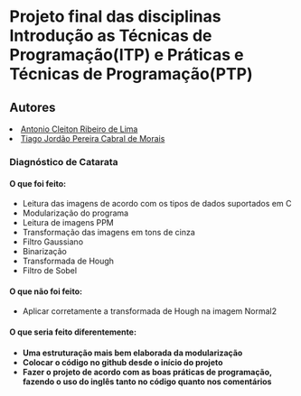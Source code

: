# Projeto final das disciplinas Introdução as Técnicas de Programação(ITP) e Práticas e Técnicas de Programação(PTP)

<h2>Autores</h2
<ul>
  <li><a href="https://github.com/cleiton-lima">Antonio Cleiton Ribeiro de Lima</a></li>
  <li><a href="https://github.com/tiagojordao">Tiago Jordão Pereira Cabral de Morais</a></li> 
</ul>

<h3>Diagnóstico de Catarata</h3>

<h4>O que foi feito:</h4>
<ul>
  <li>Leitura das imagens de acordo com os tipos de dados suportados em C</li>
  <li>Modularização do programa</li>
  <li>Leitura de imagens PPM</li>
  <li>Transformação das imagens em tons de cinza</li>
  <li>Filtro Gaussiano</li>
  <li>Binarização</li>
  <li>Transformada de Hough</li>
  <li>Filtro de Sobel</li>
</ul>

<h4>O que não foi feito:</h4>
<ul>
  <li>Aplicar corretamente a transformada de Hough na imagem Normal2</li>
</ul>

<h4>O que seria feito diferentemente:<h4>
<ul>
  <li>Uma estruturação mais bem elaborada da modularização</li>
  <li>Colocar o código no github desde o início do projeto</li>
  <li>Fazer o projeto de acordo com as boas práticas de programação, fazendo o uso do inglês tanto no código quanto nos comentários</li>
